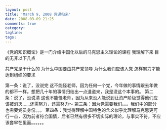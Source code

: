 ```yaml
---
layout: post
title: 'March 9, 2008 党课归来'
date: 2008-03-09 21:25
comments: true
category: 
tagline: 
tags:
---
```

    

《党的知识概论》是一门介绍中国化以后的马克思主义理论的课程
我理解下来
目的无非以下几点

共产党是干什么的
为什么中国要由共产党领导
为什么我们应该入党
怎样努力才能达到组织的要求

第一条：说了，没说完
这不能怪老师，因为任何一个党，今年做的事情跟去年做的都不一样。想把几十年的事情归结出一点道道来，我是没这个本事的。
第二条：说了，没说清
这也不能怪老师，因为从来没人能说到让资产阶级觉得他们应该被消灭……还需努力，还需努力～
第三条：因为党需要我们。。。我们中的部分也需要党员身份。。。
第四条：我觉得理解中国特色的含义似乎比理解马克思更可行一点，因为前者符合国情，后者已然有很多不切实际的理论，与事实不符，不应该套牢在里面。。。。。。
